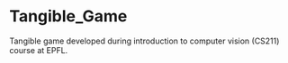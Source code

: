 # Tangible_Game
Tangible game developed during introduction to computer vision (CS211) course at EPFL.
